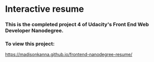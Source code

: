 # Interactive resume
### This is the completed project 4 of Udacity's Front End Web Developer Nanodegree.

### To view this project:
https://madisonkanna.github.io/frontend-nanodegree-resume/

